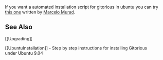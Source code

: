 If you want a automated installation script for gitorious in ubuntu you can try [this one](http://github.com/marcelomurad/rails-env-install) written by [Marcelo Murad](http://marcelomurad.com).

## See Also

[[Upgrading]]

[[UbuntuInstallation]] - Step by step instructions for installing Gitorious under Ubuntu 9.04